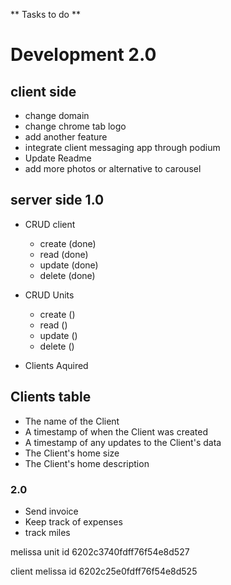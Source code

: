 ** Tasks to do **

# Development 2.0

## client side
* change domain
* change chrome tab logo
* add another feature
* integrate client messaging app through podium
* Update Readme
* add more  photos or alternative to carousel


## server side 1.0
* CRUD client
    * create (done)
    * read  (done)  
    * update  (done)
    * delete (done)

* CRUD Units
    * create ()
    * read  ()  
    * update  ()
    * delete ()

* Clients Aquired


## Clients table
* The name of the Client
* A timestamp of when the Client was created
* A timestamp of any updates to the Client's data
* The Client's home size 
* The Client's home description


### 2.0
* Send invoice
* Keep track of expenses
* track miles


melissa unit id
6202c3740fdff76f54e8d527

client melissa id
6202c25e0fdff76f54e8d525

